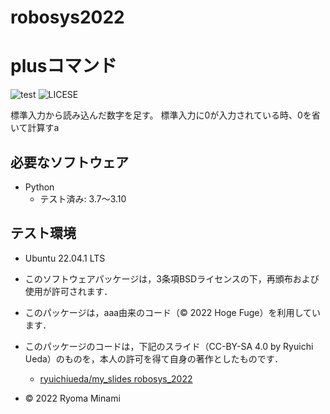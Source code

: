 # robosys2022
# plusコマンド
![test](https://github.com/RyomaMinami/robosys2022/actions/workflows/test.yml/badge.svg)
![LICESE](https://github.com/RyomaMinami/robosys2022/blob/main/LICENSE)

標準入力から読み込んだ数字を足す。
標準入力に0が入力されている時、0を省いて計算すa

## 必要なソフトウェア
* Python
  * テスト済み: 3.7〜3.10

## テスト環境
* Ubuntu 22.04.1 LTS


* このソフトウェアパッケージは，3条項BSDライセンスの下，再頒布および使用が許可されます．
* このパッケージは，aaa由来のコード（© 2022 Hoge Fuge）を利用しています．
* このパッケージのコードは，下記のスライド（CC-BY-SA 4.0 by Ryuichi Ueda）のものを，本人の許可を得て自身の著作としたものです．
    * [ryuichiueda/my_slides robosys_2022](https://github.com/ryuichiueda/my_slides/tree/master/robosys_2022)
* © 2022 Ryoma Minami
